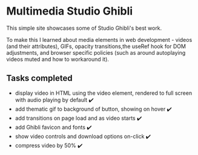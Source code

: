 # Multimedia Studio Ghibli

This simple site showcases some of Studio Ghibli's best work. 

To make this I learned about media elements in web development - videos (and their attributes), GIFs, opacity transitions,the useRef hook for DOM adjustments, and browser specific policies (such as around autoplaying videos muted and how to workaround it). 

## Tasks completed

- display video in HTML using the video element, rendered to full screen with audio playing by default ✔️
- add thematic gif to background of button, showing on hover ✔️
- add transitions on page load and as video starts ✔️
- add Ghibli favicon and fonts ✔️
- show video controls and download options on-click ✔️
- compress video by 50% ✔️